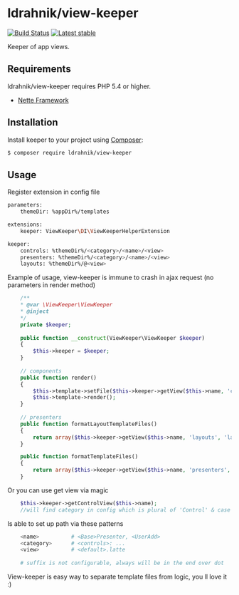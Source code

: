 ldrahnik/view-keeper
======

[![Build Status](https://travis-ci.org/ldrahnik/view-keeper.svg)](https://travis-ci.org/ldrahnik/view-keeper)
[![Latest stable](https://img.shields.io/packagist/v/ldrahnik/view-keeper.svg)](https://packagist.org/packages/ldrahnik/view-keeper)

Keeper of app views.

Requirements
------------

ldrahnik/view-keeper requires PHP 5.4 or higher.

- [Nette Framework](https://github.com/nette/nette)

Installation
------------

Install keeper to your project using  [Composer](http://getcomposer.org/):

```sh
$ composer require ldrahnik/view-keeper
```

Usage
-----

Register extension in config file

```sh
parameters:
	themeDir: %appDir%/templates

extensions:
	keeper: ViewKeeper\DI\ViewKeeperHelperExtension

keeper:
	controls: %themeDir%/<category>/<name>/<view>
	presenters: %themeDir%/<category>/<name>/<view>
	layouts: %themeDir%/@<view>
```

Example of usage, view-keeper is immune to crash in ajax request (no parameters in render method)

```php
	/**
	* @var \ViewKeeper\ViewKeeper 
	* @inject 
	*/
	private $keeper;
	
	public function __construct(ViewKeeper\ViewKeeper $keeper)
    {
		$this->keeper = $keeper;
    }
    
    // components
    public function render()
    {
		$this->template->setFile($this->keeper->getView($this->name, 'controls'));
		$this->template->render();
    }
    	
    // presenters
    public function formatLayoutTemplateFiles()
	{
		return array($this->keeper->getView($this->name, 'layouts', 'layout'));
	}

	public function formatTemplateFiles()
	{
		return array($this->keeper->getView($this->name, 'presenters', $this->action));
	}
```

Or you can use get view via magic

```php
	$this->keeper->getControlView($this->name);
	//will find category in config which is plural of 'Control' & case insensivite => 'controls'
```

Is able to set up path via these patterns

```sh
	<name>			# <Base>Presenter, <UserAdd>
	<category> 		# <controls>: ...
	<view> 			# <default>.latte
	
	# suffix is not configurable, always will be in the end over dot
```

View-keeper is easy way to separate template files from logic, you ll love it :)
